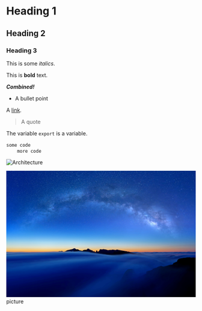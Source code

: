 # Heading 1

## Heading 2

### Heading 3

This is some *italics*.

This is **bold** text.

***Combined!***

- A bullet point
  
A [link](https://dh-coding-docs.netlify.app/workshop-i/markdown-reference/).

> A quote

The variable `export` is a variable.

```
some code
    more code
```

![Architecture](https://plus.unsplash.com/premium_photo-1731021470631-255095ce4045?q=80&w=2774&auto=format&fit=crop&ixlib=rb-4.0.3&ixid=M3wxMjA3fDB8MHxwaG90by1wYWdlfHx8fGVufDB8fHx8fA%3D%3D)

![Nice sky](images/night.jpg)
picture